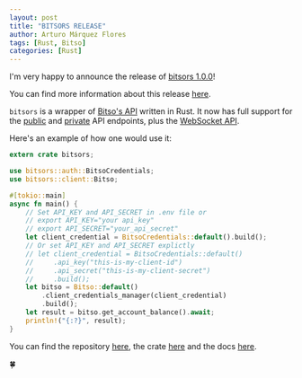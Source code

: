 ```yaml
---
layout: post
title: "BITSORS RELEASE"
author: Arturo Márquez Flores
tags: [Rust, Bitso]
categories: [Rust]
---
```


I'm very happy to announce the release of [bitsors 1.0.0](https://crates.io/crates/bitsors)!

You can find more information about this release [here](https://github.com/arturomf94/bitsors/releases/tag/1.0.0).

`bitsors` is a wrapper of [Bitso's API](https://bitso.com/api_info) written in Rust. It now has full support for  the [public](https://bitso.com/api_info#public-rest-api) and [private](https://bitso.com/api_info#private-rest-api) API endpoints, plus the [WebSocket API](https://bitso.com/api_info#websocket-api).

Here's an example of how one would use it:

```rust
extern crate bitsors;

use bitsors::auth::BitsoCredentials;
use bitsors::client::Bitso;

#[tokio::main]
async fn main() {
    // Set API_KEY and API_SECRET in .env file or
    // export API_KEY="your api_key"
    // export API_SECRET="your_api_secret"
    let client_credential = BitsoCredentials::default().build();
    // Or set API_KEY and API_SECRET explictly
    // let client_credential = BitsoCredentials::default()
    //     .api_key("this-is-my-client-id")
    //     .api_secret("this-is-my-client-secret")
    //     .build();
    let bitso = Bitso::default()
        .client_credentials_manager(client_credential)
        .build();
    let result = bitso.get_account_balance().await;
    println!("{:?}", result);
}
```

You can find the repository [here](https://github.com/arturomf94/bitsors), the crate [here](https://crates.io/crates/bitsors) and the docs [here](https://docs.rs/bitsors).

🍀
